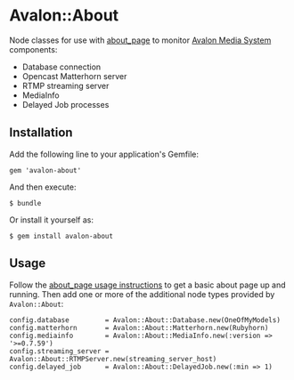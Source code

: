 # Avalon::About

Node classes for use with [about_page](https://github.com/sul-dlss/about_page) to
monitor [Avalon Media System](https://github.com/avalonmediasystem/avalon) components: 

* Database connection
* Opencast Matterhorn server
* RTMP streaming server
* MediaInfo
* Delayed Job processes

## Installation

Add the following line to your application's Gemfile:

    gem 'avalon-about'

And then execute:

    $ bundle

Or install it yourself as:

    $ gem install avalon-about

## Usage

Follow the [about_page usage instructions](https://github.com/sul-dlss/about_page/blob/master/README.md) to get a basic about page up and running. Then add one or more
of the additional node types provided by `Avalon::About`:

    config.database         = Avalon::About::Database.new(OneOfMyModels)
    config.matterhorn       = Avalon::About::Matterhorn.new(Rubyhorn)
    config.mediainfo        = Avalon::About::MediaInfo.new(:version => '>=0.7.59')
    config.streaming_server = Avalon::About::RTMPServer.new(streaming_server_host)
    config.delayed_job      = Avalon::About::DelayedJob.new(:min => 1)
